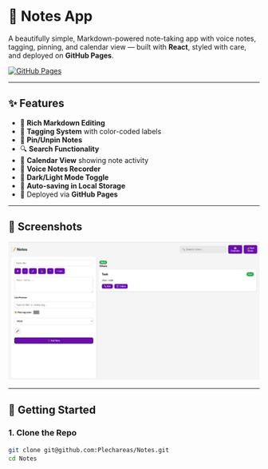 # 📝 Notes App

A beautifully simple, Markdown-powered note-taking app with voice notes, tagging, pinning, and calendar view — built with **React**, styled with care, and deployed on **GitHub Pages**.

[![GitHub Pages](https://img.shields.io/badge/Live-Demo-2ea44f?style=flat&logo=github)](https://plechareas.github.io/Notes/)

---

## ✨ Features

- 🎨 **Rich Markdown Editing**
- 🔖 **Tagging System** with color-coded labels
- 📌 **Pin/Unpin Notes**
- 🔍 **Search Functionality**
- 📆 **Calendar View** showing note activity
- 🎤 **Voice Notes Recorder**
- 🌙 **Dark/Light Mode Toggle**
- 💾 **Auto-saving in Local Storage**
- 📁 Deployed via **GitHub Pages**

---

## 📸 Screenshots

![Screenshot 1](public/screenshot.png)

---

## 🚀 Getting Started

### 1. Clone the Repo

```bash
git clone git@github.com:Plechareas/Notes.git
cd Notes
